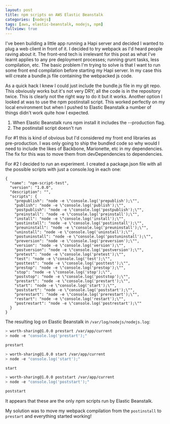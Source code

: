 ```yaml
---
layout: post
title: npm scripts on AWS Elastic Beanstalk
categories: [nodejs]
tags: [aws, elastic-beanstalk, nodejs, npm]
fullview: true
---
```


I've been building a little app running a Hapi server and decided I wanted to plug a web client in front of it. I decided to try webpack as I'd heard people raving about it. The front-end tech is irrelevant for this post as what I've learnt applies to any pre deployment processes; running grunt tasks, less compilation, etc. The basic problem I'm trying to solve is that I want to run some front end compilation before starting my Hapi server. In my case this will create a bundle.js file containing the webpacked js code.

As a quick hack I knew I could just include the bundle.js file in my git repo. This obviously works but it's not very DRY; all the code is in the repository twice. This is clearly not the right way to do it but it works. Another option I looked at was to use the npm postinstall script. This worked perfectly on my local environment but when I pushed to Elastic Beanstalk a number of things didn't work quite how I expected. 

1. When Elastic Beanstalk runs npm install it includes the --production flag.
2. The postinstall script doesn't run

For #1 this is kind of obvious but I'd considered my front end libraries as pre-production. I was only going to ship the bundled code so why would I need to include the likes of Backbone, Marionette, etc in my dependencies. The fix for this was to move them from devDependencies to dependencies.

For #2 I decided to run an experiment. I created a package.json file with all the possible scripts with just a console.log in each one:

```
{
  "name": "npm-script-test",
  "version": "1.0.0",
  "description": "",
  "scripts": {
    "prepublish": "node -e \"console.log('prepublish');\"",
    "publish": "node -e \"console.log('publish');\"",
    "postpublish": "node -e \"console.log('postpublish');\"",
    "preinstall": "node -e \"console.log('preinstall');\"",
    "install": "node -e \"console.log('install');\"",
    "postinstall": "node -e \"console.log('postinstall');\"",
    "preuninstall": "node -e \"console.log('preuninstall');\"",
    "uninstall": "node -e \"console.log('uninstall');\"",
    "postuninstall": "node -e \"console.log('postuninstall');\"",
    "preversion": "node -e \"console.log('preversion');\"",
    "version": "node -e \"console.log('version');\"",
    "postversion": "node -e \"console.log('postversion');\"",
    "pretest": "node -e \"console.log('pretest');\"",
    "test": "node -e \"console.log('test');\"",
    "posttest": "node -e \"console.log('posttest');\"",
    "prestop": "node -e \"console.log('prestop');\"",
    "stop": "node -e \"console.log('stop');\"",
    "poststop": "node -e \"console.log('poststop');\"",
    "prestart": "node -e \"console.log('prestart');\"",
    "start": "node -e \"console.log('start');\"",
    "poststart": "node -e \"console.log('poststart');\"",
    "prerestart": "node -e \"console.log('prerestart');\"",
    "restart": "node -e \"console.log('restart');\"",
    "postrestart": "node -e \"console.log('postrestart');\""
  }
}
```

The resulting log on Elastic Beanstalk in `/var/log/nodejs/nodejs.log`:

```bash
> worth-sharing@1.0.0 prestart /var/app/current
> node -e "console.log('prestart');"

prestart

> worth-sharing@1.0.0 start /var/app/current
> node -e "console.log('start');"

start

> worth-sharing@1.0.0 poststart /var/app/current
> node -e "console.log('poststart');"

poststart
```

It appears that these are the only npm scripts run by Elastic Beanstalk.

My solution was to move my webpack compilation from the `postinstall` to `prestart` and everything started working!
